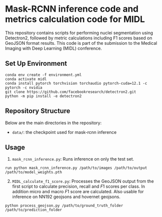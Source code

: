 # Mask-RCNN inference code and metrics calculation code for MIDL 

This repository contains scripts for performing nuclei segmentation using Detectron2, followed by metric calculations including F1 scores based on GeoJSON format results. This code is part of the submission to the Medical Imaging with Deep Learning (MIDL) conference.

## Set Up Environment

```
conda env create -f environment.yml
conda activate midl
conda install pytorch torchvision torchaudio pytorch-cuda=12.1 -c pytorch -c nvidia
git clone https://github.com/facebookresearch/detectron2.git
python -m pip install -e detectron2

```
## Repository Structure

Below are the main directories in the repository: 

- `data/`: the checkpoint used for mask-rcnn inference

## Usage
1. `mask_rcnn_inference.py`: Runs inference on only the test set.  

```
run python mask_rcnn_inference.py /path/to/images /path/to/output /path/to/model_weights.pth
```

2. `MIDL_calculate_f1_score.py`: Processes the GeoJSON output from the first script to calculate precision, recall and $F1$ scores per class. In addition micro and macro $F1$ score are calculated. Also usable for inference on NN192 geojsons and hovernet geojsons. 

```
python process_geojson.py /path/to/ground_truth_folder /path/to/prediction_folder
```